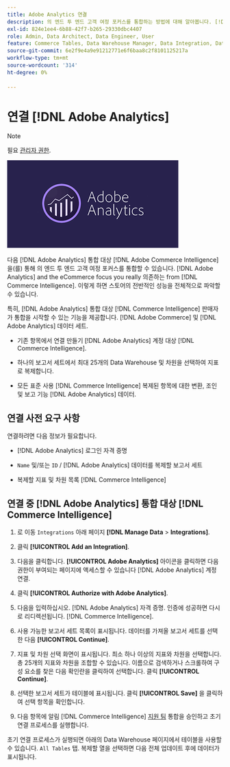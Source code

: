 ```yaml
---
title: Adobe Analytics 연결
description: 의 엔드 투 엔드 고객 여정 포커스를 통합하는 방법에 대해 알아봅니다. [!DNL Adobe Analytics] and the eCommerce focus you really 의존하는 from [!DNL Commerce Intelligence].
exl-id: 824e1ee4-6b88-42f7-b265-29330dbc4407
role: Admin, Data Architect, Data Engineer, User
feature: Commerce Tables, Data Warehouse Manager, Data Integration, Data Import/Export
source-git-commit: 6e2f9e4a9e91212771e6f6baa8c2f8101125217a
workflow-type: tm+mt
source-wordcount: '314'
ht-degree: 0%

---
```


# 연결 [!DNL Adobe Analytics]

>[!NOTE]
>
>필요 [관리자 권한](../../../administrator/user-management/user-management.md).

![](../../../assets/adobe-analytic-slogo.png)

다음 [!DNL Adobe Analytics] 통합 대상 [!DNL Adobe Commerce Intelligence] 을(를) 통해 의 엔드 투 엔드 고객 여정 포커스를 통합할 수 있습니다. [!DNL Adobe Analytics] and the eCommerce focus you really 의존하는 from [!DNL Commerce Intelligence]. 이렇게 하면 스토어의 전반적인 성능을 전체적으로 파악할 수 있습니다.

특히, [!DNL Adobe Analytics] 통합 대상 [!DNL Commerce Intelligence] 판매자가 통합을 시작할 수 있는 기능을 제공합니다. [!DNL Adobe Commerce] 및 [!DNL Adobe Analytics] 데이터 세트.

- 기존 항목에서 연결 만들기 [!DNL Adobe Analytics] 계정 대상 [!DNL Commerce Intelligence].

- 하나의 보고서 세트에서 최대 25개의 Data Warehouse 및 차원을 선택하여 지표로 복제합니다.

- 모든 표준 사용 [!DNL Commerce Intelligence] 복제된 항목에 대한 변환, 조인 및 보고 기능 [!DNL Adobe Analytics] 데이터.

## 연결 사전 요구 사항

연결하려면 다음 정보가 필요합니다.

- [!DNL Adobe Analytics] 로그인 자격 증명

- `Name` 및/또는 `ID` / [!DNL Adobe Analytics] 데이터를 복제할 보고서 세트

- 복제할 지표 및 차원 목록 [!DNL Commerce Intelligence]

## 연결 중 [!DNL Adobe Analytics] 통합 대상 [!DNL Commerce Intelligence]

1. 로 이동 `Integrations` 아래 페이지 **[!DNL Manage Data** > **Integrations]**.

1. 클릭 **[!UICONTROL Add an Integration]**.

1. 다음을 클릭합니다. **[!UICONTROL Adobe Analytics]** 아이콘을 클릭하면 다음 권한이 부여되는 페이지에 액세스할 수 있습니다 [!DNL Adobe Analytics] 계정 연결.

1. 클릭 **[!UICONTROL Authorize with Adobe Analytics]**.

1. 다음을 입력하십시오. [!DNL Adobe Analytics] 자격 증명. 인증에 성공하면 다시 로 리디렉션됩니다. [!DNL Commerce Intelligence].

1. 사용 가능한 보고서 세트 목록이 표시됩니다. 데이터를 가져올 보고서 세트를 선택한 다음 **[!UICONTROL Continue]**.

1. 지표 및 차원 선택 화면이 표시됩니다. 최소 하나 이상의 지표와 차원을 선택합니다. 총 25개의 지표와 차원을 조합할 수 있습니다. 이름으로 검색하거나 스크롤하여 구성 요소를 찾은 다음 확인란을 클릭하여 선택합니다. 클릭 **[!UICONTROL Continue]**.

1. 선택한 보고서 세트가 테이블에 표시됩니다. 클릭 **[!UICONTROL Save]** 을 클릭하여 선택 항목을 확인합니다.

1. 다음 항목에 알림 [!DNL Commerce Intelligence] [지원 팀](https://experienceleague.adobe.com/docs/commerce-knowledge-base/kb/troubleshooting/miscellaneous/mbi-service-policies.html) 통합을 승인하고 초기 연결 프로세스를 실행합니다.

초기 연결 프로세스가 실행되면 아래의 Data Warehouse 페이지에서 테이블을 사용할 수 있습니다. `All Tables` 탭. 복제할 열을 선택하면 다음 전체 업데이트 후에 데이터가 표시됩니다.
